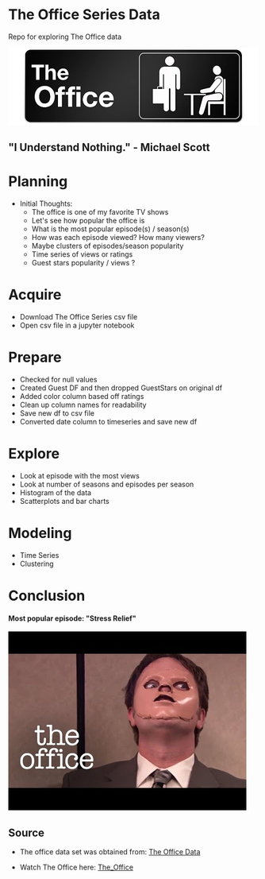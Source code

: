 # The Office Series Data

Repo for exploring The Office data

![the_office](the_office.jpg)

## "I Understand Nothing."  - Michael Scott


# Planning

- Initial Thoughts:
    - The office is one of my favorite TV shows
    - Let's see how popular the office is
    - What is the most popular episode(s) / season(s)
    - How was each episode viewed? How many viewers?
    - Maybe clusters of episodes/season popularity
    - Time series of views or ratings
    - Guest stars popularity / views ?


# Acquire

- Download The Office Series csv file
- Open csv file in a jupyter notebook


# Prepare

- Checked for null values
- Created Guest DF and then dropped GuestStars on original df
- Added color column based off ratings
- Clean up column names for readability
- Save new df to csv file
- Converted date column to timeseries and save new df


# Explore

- Look at episode with the most views
- Look at number of seasons and episodes per season
- Histogram of the data
- Scatterplots and bar charts

# Modeling

- Time Series 
- Clustering

# Conclusion

#### Most popular episode: "Stress Relief"

![stress_relief](dwight.jpeg)


## Source

- The office data set was obtained from: [The Office Data](https://www.kaggle.com/nehaprabhavalkar/the-office-dataset)

- Watch The Office here: [The_Office](https://www.peacocktv.com/the-office-on-peacock?gclsrc=aw.ds&gclid=CjwKCAiAlfqOBhAeEiwAYi43FxAbt_tCgVsAz1kXmuvdiZzYmbLT9JaXC0GSKn0SxT6KFDmE5P9WDhoCPb8QAvD_BwE&gclsrc=aw.ds)